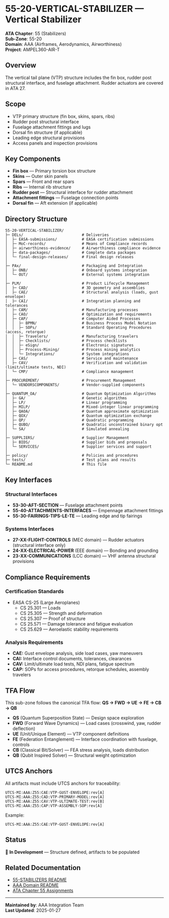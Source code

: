 # 55-20-VERTICAL-STABILIZER — Vertical Stabilizer

**ATA Chapter**: 55 (Stabilizers)  
**Sub-Zone**: 55-20  
**Domain**: AAA (Airframes, Aerodynamics, Airworthiness)  
**Project**: AMPEL360-AIR-T

## Overview

The vertical tail plane (VTP) structure includes the fin box, rudder post structural interface, and fuselage attachment. Rudder actuators are covered in ATA 27.

## Scope

- VTP primary structure (fin box, skins, spars, ribs)
- Rudder post structural interface
- Fuselage attachment fittings and lugs
- Dorsal fin structure (if applicable)
- Leading edge structural provisions
- Access panels and inspection provisions

## Key Components

- **Fin box** — Primary torsion box structure
- **Skins** — Outer skin panels
- **Spars** — Front and rear spars
- **Ribs** — Internal rib structure
- **Rudder post** — Structural interface for rudder attachment
- **Attachment fittings** — Fuselage connection points
- **Dorsal fin** — Aft extension (if applicable)

## Directory Structure

```
55-20-VERTICAL-STABILIZER/
├─ DELs/                          # Deliveries
│  ├─ EASA-submissions/           # EASA certification submissions
│  ├─ MoC-records/                # Means of Compliance records
│  ├─ airworthiness-evidence/     # Airworthiness compliance evidence
│  ├─ data-packages/              # Complete data packages
│  └─ final-design-releases/      # Final design releases
│
├─ PAx/                           # Packaging and Integration
│  ├─ ONB/                        # Onboard systems integration
│  └─ OUT/                        # External systems integration
│
├─ PLM/                           # Product Lifecycle Management
│  ├─ CAD/                        # 3D geometry and assemblies
│  ├─ CAE/                        # Structural analysis (loads, gust envelope)
│  ├─ CAI/                        # Integration planning and tolerances
│  ├─ CAM/                        # Manufacturing processes
│  ├─ CAO/                        # Optimization and requirements
│  ├─ CAP/                        # Computer Aided Processes
│  │  ├─ BPMN/                    # Business Process Model Notation
│  │  ├─ SOPs/                    # Standard Operating Procedures (access, retorque)
│  │  ├─ Travelers/               # Manufacturing travelers
│  │  ├─ Checklists/              # Process checklists
│  │  ├─ eSign/                   # Electronic signatures
│  │  ├─ Process-Mining/          # Process mining analytics
│  │  └─ Integrations/            # System integrations
│  ├─ CAS/                        # Service and maintenance
│  ├─ CAV/                        # Verification and validation (limit/ultimate tests, NDI)
│  └─ CMP/                        # Compliance management
│
├─ PROCUREMENT/                   # Procurement Management
│  └─ VENDORSCOMPONENTS/          # Vendor-supplied components
│
├─ QUANTUM_OA/                    # Quantum Optimization Algorithms
│  ├─ GA/                         # Genetic algorithms
│  ├─ LP/                         # Linear programming
│  ├─ MILP/                       # Mixed-integer linear programming
│  ├─ QAOA/                       # Quantum approximate optimization
│  ├─ QOX/                        # Quantum optimization exchange
│  ├─ QP/                         # Quadratic programming
│  ├─ QUBO/                       # Quadratic unconstrained binary opt
│  └─ SA/                         # Simulated annealing
│
├─ SUPPLIERS/                     # Supplier Management
│  ├─ BIDS/                       # Supplier bids and proposals
│  └─ SERVICES/                   # Supplier services and support
│
├─ policy/                        # Policies and procedures
├─ tests/                         # Test plans and results
└─ README.md                      # This file
```

## Key Interfaces

### Structural Interfaces
- **53-30-AFT-SECTION** — Fuselage attachment points
- **55-40-ATTACHMENTS-INTERFACES** — Empennage attachment fittings
- **55-30-FAIRINGS-TIPS-LE-TE** — Leading edge and tip fairings

### Systems Interfaces
- **27-XX-FLIGHT-CONTROLS** (MEC domain) — Rudder actuators (structural interface only)
- **24-XX-ELECTRICAL-POWER** (EEE domain) — Bonding and grounding
- **23-XX-COMMUNICATIONS** (LCC domain) — VHF antenna structural provisions

## Compliance Requirements

### Certification Standards
- EASA CS-25 (Large Aeroplanes)
  - CS 25.301 — Loads
  - CS 25.305 — Strength and deformation
  - CS 25.307 — Proof of structure
  - CS 25.571 — Damage tolerance and fatigue evaluation
  - CS 25.629 — Aeroelastic stability requirements

### Analysis Requirements
- **CAE:** Gust envelope analysis, side load cases, yaw maneuvers
- **CAI:** Interface control documents, tolerances, clearances
- **CAV:** Limit/ultimate load tests, NDI plans, fatigue spectrum
- **CAP:** SOPs for access procedures, retorque schedules, assembly travelers

## TFA Flow

This sub-zone follows the canonical TFA flow:
**QS → FWD → UE → FE → CB → QB**

- **QS** (Quantum Superposition State) — Design space exploration
- **FWD** (Forward Wave Dynamics) — Load cases (crosswind, yaw, rudder deflection)
- **UE** (Unit/Unique Element) — VTP component definitions
- **FE** (Federation Entanglement) — Interface coordination with fuselage, controls
- **CB** (Classical Bit/Solver) — FEA stress analysis, loads distribution
- **QB** (Qubit Inspired Solver) — Structural weight optimization

## UTCS Anchors

All artifacts must include UTCS anchors for traceability:
```
UTCS-MI:AAA:Z55:CAE:VTP-GUST-ENVELOPE:rev[A]
UTCS-MI:AAA:Z55:CAD:VTP-PRIMARY-MODEL:rev[A]
UTCS-MI:AAA:Z55:CAV:VTP-ULTIMATE-TEST:rev[B]
UTCS-MI:AAA:Z55:CAP:VTP-ASSEMBLY-SOP:rev[A]
```

Example:
```
UTCS-MI:AAA:Z55:CAE:VTP-GUST-ENVELOPE:rev[A]
```

## Status

🚧 **In Development** — Structure defined, artifacts to be populated

## Related Documentation

- [55-STABILIZERS README](../README.md)
- [AAA Domain README](../../../README.md)
- [ATA Chapter 55 Assignments](../../../../../1-DIMENSIONS/CANONICAL-TAXONOMY/ata-chapters.csv)

---

**Maintained by**: AAA Integration Team  
**Last Updated**: 2025-01-27
